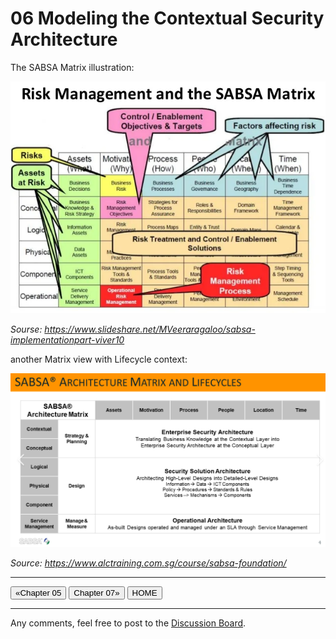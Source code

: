 # 06 Modeling the Contextual Security Architecture

The SABSA Matrix illustration:

![SABSA Matrix](./img/SABSA-Matrix.png)

_Sourse: https://www.slideshare.net/MVeeraragaloo/sabsa-implementationpart-viver10_

another Matrix view with Lifecycle context:

![SABSA Matrix and Lifecyle](./img/SABSA-Matrix-Lifecycle.png)

_Source: https://www.alctraining.com.sg/course/sabsa-foundation/_

---

[<button type="button">«Chapter 05</button>](../05_Motivation_Aspect/README.md) [<button type="button">Chapter 07»</button>](../07_Modeling_Conceptual_Security_Architecture/README.md) [<button type="button">HOME</button>](../README.md)

---

Any comments, feel free to post to the [Discussion Board](https://github.com/yasenstar/ArchiMate_SABSA/discussions).